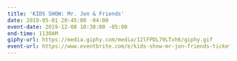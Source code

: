 ```yaml
---
title: 'KIDS SHOW: Mr. Jon & Friends'
date: 2019-05-01 20:45:00 -04:00
event-date: 2019-12-08 10:30:00 -05:00
end-time: 1130AM
giphy-url: https://media.giphy.com/media/12lFPDL79LTxh6/giphy.gif
event-url: https://www.eventbrite.com/e/kids-show-mr-jon-friends-tickets-68854970069
---
```


